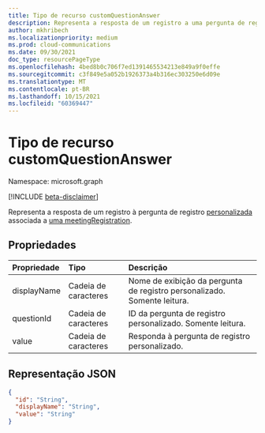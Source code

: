 ```yaml
---
title: Tipo de recurso customQuestionAnswer
description: Representa a resposta de um registro a uma pergunta de registro personalizada.
author: mkhribech
ms.localizationpriority: medium
ms.prod: cloud-communications
ms.date: 09/30/2021
doc_type: resourcePageType
ms.openlocfilehash: 4bed8b0c706f7ed1391465534213e849a9f0effe
ms.sourcegitcommit: c3f849e5a052b1926373a4b316ec303250e6d09e
ms.translationtype: MT
ms.contentlocale: pt-BR
ms.lasthandoff: 10/15/2021
ms.locfileid: "60369447"
---
```

# <a name="customquestionanswer-resource-type"></a>Tipo de recurso customQuestionAnswer

Namespace: microsoft.graph

[!INCLUDE [beta-disclaimer](../../includes/beta-disclaimer.md)]

Representa a resposta de um registro à pergunta de registro [personalizada](meetingregistrationquestion.md) associada a [uma meetingRegistration](meetingregistration.md).

## <a name="properties"></a>Propriedades

| Propriedade | Tipo | Descrição |
| :------- | :--- | :---------- |
| displayName | Cadeia de caracteres | Nome de exibição da pergunta de registro personalizado. Somente leitura. |
| questionId | Cadeia de caracteres | ID da pergunta de registro personalizado. Somente leitura.|
| value | Cadeia de caracteres | Responda à pergunta de registro personalizado. |

## <a name="json-representation"></a>Representação JSON

<!-- {
  "blockType": "resource",
  "@odata.type": "microsoft.graph.customQuestionAnswer"
}-->

```json
{
  "id": "String",
  "displayName": "String",
  "value": "String"
}
```

